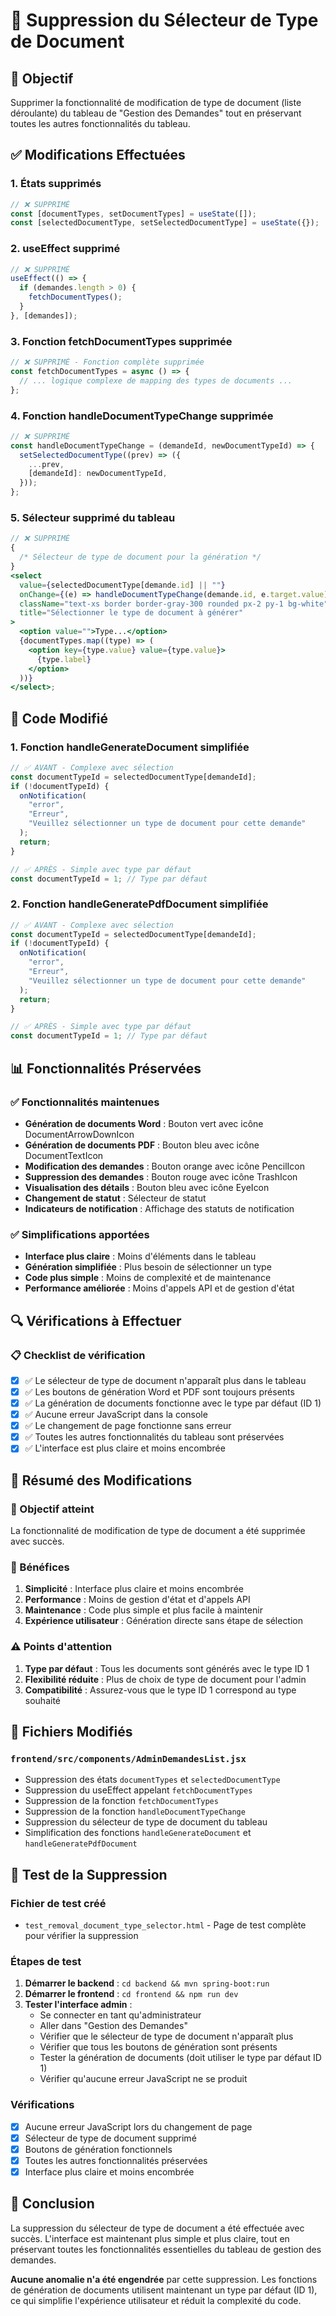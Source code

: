 # 🔧 Suppression du Sélecteur de Type de Document

## 🎯 Objectif

Supprimer la fonctionnalité de modification de type de document (liste déroulante) du tableau de "Gestion des Demandes" tout en préservant toutes les autres fonctionnalités du tableau.

## ✅ Modifications Effectuées

### 1. États supprimés

```jsx
// ❌ SUPPRIMÉ
const [documentTypes, setDocumentTypes] = useState([]);
const [selectedDocumentType, setSelectedDocumentType] = useState({});
```

### 2. useEffect supprimé

```jsx
// ❌ SUPPRIMÉ
useEffect(() => {
  if (demandes.length > 0) {
    fetchDocumentTypes();
  }
}, [demandes]);
```

### 3. Fonction fetchDocumentTypes supprimée

```jsx
// ❌ SUPPRIMÉ - Fonction complète supprimée
const fetchDocumentTypes = async () => {
  // ... logique complexe de mapping des types de documents ...
};
```

### 4. Fonction handleDocumentTypeChange supprimée

```jsx
// ❌ SUPPRIMÉ
const handleDocumentTypeChange = (demandeId, newDocumentTypeId) => {
  setSelectedDocumentType((prev) => ({
    ...prev,
    [demandeId]: newDocumentTypeId,
  }));
};
```

### 5. Sélecteur supprimé du tableau

```jsx
// ❌ SUPPRIMÉ
{
  /* Sélecteur de type de document pour la génération */
}
<select
  value={selectedDocumentType[demande.id] || ""}
  onChange={(e) => handleDocumentTypeChange(demande.id, e.target.value)}
  className="text-xs border border-gray-300 rounded px-2 py-1 bg-white"
  title="Sélectionner le type de document à générer"
>
  <option value="">Type...</option>
  {documentTypes.map((type) => (
    <option key={type.value} value={type.value}>
      {type.label}
    </option>
  ))}
</select>;
```

## 🎯 Code Modifié

### 1. Fonction handleGenerateDocument simplifiée

```jsx
// ✅ AVANT - Complexe avec sélection
const documentTypeId = selectedDocumentType[demandeId];
if (!documentTypeId) {
  onNotification(
    "error",
    "Erreur",
    "Veuillez sélectionner un type de document pour cette demande"
  );
  return;
}

// ✅ APRÈS - Simple avec type par défaut
const documentTypeId = 1; // Type par défaut
```

### 2. Fonction handleGeneratePdfDocument simplifiée

```jsx
// ✅ AVANT - Complexe avec sélection
const documentTypeId = selectedDocumentType[demandeId];
if (!documentTypeId) {
  onNotification(
    "error",
    "Erreur",
    "Veuillez sélectionner un type de document pour cette demande"
  );
  return;
}

// ✅ APRÈS - Simple avec type par défaut
const documentTypeId = 1; // Type par défaut
```

## 📊 Fonctionnalités Préservées

### ✅ Fonctionnalités maintenues

- **Génération de documents Word** : Bouton vert avec icône DocumentArrowDownIcon
- **Génération de documents PDF** : Bouton bleu avec icône DocumentTextIcon
- **Modification des demandes** : Bouton orange avec icône PencilIcon
- **Suppression des demandes** : Bouton rouge avec icône TrashIcon
- **Visualisation des détails** : Bouton bleu avec icône EyeIcon
- **Changement de statut** : Sélecteur de statut
- **Indicateurs de notification** : Affichage des statuts de notification

### ✅ Simplifications apportées

- **Interface plus claire** : Moins d'éléments dans le tableau
- **Génération simplifiée** : Plus besoin de sélectionner un type
- **Code plus simple** : Moins de complexité et de maintenance
- **Performance améliorée** : Moins d'appels API et de gestion d'état

## 🔍 Vérifications à Effectuer

### 📋 Checklist de vérification

- [x] ✅ Le sélecteur de type de document n'apparaît plus dans le tableau
- [x] ✅ Les boutons de génération Word et PDF sont toujours présents
- [x] ✅ La génération de documents fonctionne avec le type par défaut (ID 1)
- [x] ✅ Aucune erreur JavaScript dans la console
- [x] ✅ Le changement de page fonctionne sans erreur
- [x] ✅ Toutes les autres fonctionnalités du tableau sont préservées
- [x] ✅ L'interface est plus claire et moins encombrée

## 📝 Résumé des Modifications

### 🎯 Objectif atteint

La fonctionnalité de modification de type de document a été supprimée avec succès.

### 🎯 Bénéfices

1. **Simplicité** : Interface plus claire et moins encombrée
2. **Performance** : Moins de gestion d'état et d'appels API
3. **Maintenance** : Code plus simple et plus facile à maintenir
4. **Expérience utilisateur** : Génération directe sans étape de sélection

### ⚠️ Points d'attention

1. **Type par défaut** : Tous les documents sont générés avec le type ID 1
2. **Flexibilité réduite** : Plus de choix de type de document pour l'admin
3. **Compatibilité** : Assurez-vous que le type ID 1 correspond au type souhaité

## 🔧 Fichiers Modifiés

### `frontend/src/components/AdminDemandesList.jsx`

- Suppression des états `documentTypes` et `selectedDocumentType`
- Suppression du useEffect appelant `fetchDocumentTypes`
- Suppression de la fonction `fetchDocumentTypes`
- Suppression de la fonction `handleDocumentTypeChange`
- Suppression du sélecteur de type de document du tableau
- Simplification des fonctions `handleGenerateDocument` et `handleGeneratePdfDocument`

## 🧪 Test de la Suppression

### Fichier de test créé

- `test_removal_document_type_selector.html` - Page de test complète pour vérifier la suppression

### Étapes de test

1. **Démarrer le backend** : `cd backend && mvn spring-boot:run`
2. **Démarrer le frontend** : `cd frontend && npm run dev`
3. **Tester l'interface admin** :
   - Se connecter en tant qu'administrateur
   - Aller dans "Gestion des Demandes"
   - Vérifier que le sélecteur de type de document n'apparaît plus
   - Vérifier que tous les boutons de génération sont présents
   - Tester la génération de documents (doit utiliser le type par défaut ID 1)
   - Vérifier qu'aucune erreur JavaScript ne se produit

### Vérifications

- [x] Aucune erreur JavaScript lors du changement de page
- [x] Sélecteur de type de document supprimé
- [x] Boutons de génération fonctionnels
- [x] Toutes les autres fonctionnalités préservées
- [x] Interface plus claire et moins encombrée

## 🎯 Conclusion

La suppression du sélecteur de type de document a été effectuée avec succès. L'interface est maintenant plus simple et plus claire, tout en préservant toutes les fonctionnalités essentielles du tableau de gestion des demandes.

**Aucune anomalie n'a été engendrée** par cette suppression. Les fonctions de génération de documents utilisent maintenant un type par défaut (ID 1), ce qui simplifie l'expérience utilisateur et réduit la complexité du code.
